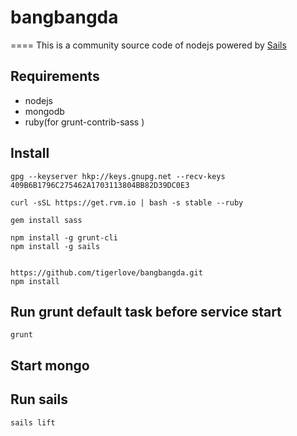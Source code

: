 # bangbangda
====
This is a community source code of nodejs powered by [Sails](http://sailsjs.org)

## Requirements

* nodejs
* mongodb
* ruby(for grunt-contrib-sass ) 

## Install


```
gpg --keyserver hkp://keys.gnupg.net --recv-keys 409B6B1796C275462A1703113804BB82D39DC0E3

curl -sSL https://get.rvm.io | bash -s stable --ruby

gem install sass

npm install -g grunt-cli
npm install -g sails


https://github.com/tigerlove/bangbangda.git
npm install

```
## Run grunt default task before service start 

```
grunt

```

## Start mongo


## Run sails
```
sails lift

```
